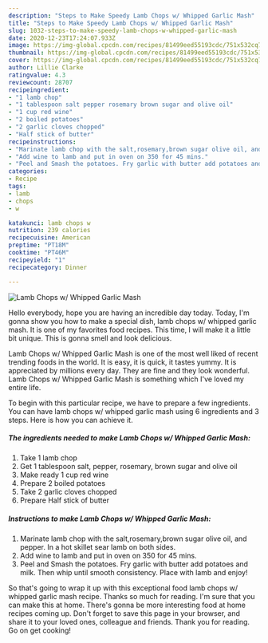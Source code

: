 ```yaml
---
description: "Steps to Make Speedy Lamb Chops w/ Whipped Garlic Mash"
title: "Steps to Make Speedy Lamb Chops w/ Whipped Garlic Mash"
slug: 1032-steps-to-make-speedy-lamb-chops-w-whipped-garlic-mash
date: 2020-12-23T17:24:07.933Z
image: https://img-global.cpcdn.com/recipes/81499eed55193cdc/751x532cq70/lamb-chops-w-whipped-garlic-mash-recipe-main-photo.jpg
thumbnail: https://img-global.cpcdn.com/recipes/81499eed55193cdc/751x532cq70/lamb-chops-w-whipped-garlic-mash-recipe-main-photo.jpg
cover: https://img-global.cpcdn.com/recipes/81499eed55193cdc/751x532cq70/lamb-chops-w-whipped-garlic-mash-recipe-main-photo.jpg
author: Lillie Clarke
ratingvalue: 4.3
reviewcount: 28707
recipeingredient:
- "1 lamb chop"
- "1 tablespoon salt pepper rosemary brown sugar and olive oil"
- "1 cup red wine"
- "2 boiled potatoes"
- "2 garlic cloves chopped"
- "Half stick of butter"
recipeinstructions:
- "Marinate lamb chop with the salt,rosemary,brown sugar olive oil, and pepper. In a hot skillet sear lamb on both sides."
- "Add wine to lamb and put in oven on 350 for 45 mins."
- "Peel and Smash the potatoes. Fry garlic with butter add potatoes and milk. Then whip until smooth consistency. Place with lamb and enjoy!"
categories:
- Recipe
tags:
- lamb
- chops
- w

katakunci: lamb chops w 
nutrition: 239 calories
recipecuisine: American
preptime: "PT18M"
cooktime: "PT46M"
recipeyield: "1"
recipecategory: Dinner

---
```



![Lamb Chops w/ Whipped Garlic Mash](https://img-global.cpcdn.com/recipes/81499eed55193cdc/751x532cq70/lamb-chops-w-whipped-garlic-mash-recipe-main-photo.jpg)

Hello everybody, hope you are having an incredible day today. Today, I'm gonna show you how to make a special dish, lamb chops w/ whipped garlic mash. It is one of my favorites food recipes. This time, I will make it a little bit unique. This is gonna smell and look delicious.

Lamb Chops w/ Whipped Garlic Mash is one of the most well liked of recent trending foods in the world. It is easy, it is quick, it tastes yummy. It is appreciated by millions every day. They are fine and they look wonderful. Lamb Chops w/ Whipped Garlic Mash is something which I've loved my entire life.




To begin with this particular recipe, we have to prepare a few ingredients. You can have lamb chops w/ whipped garlic mash using 6 ingredients and 3 steps. Here is how you can achieve it.

<!--inarticleads1-->

##### The ingredients needed to make Lamb Chops w/ Whipped Garlic Mash:

1. Take 1 lamb chop
1. Get 1 tablespoon salt, pepper, rosemary, brown sugar and olive oil
1. Make ready 1 cup red wine
1. Prepare 2 boiled potatoes
1. Take 2 garlic cloves chopped
1. Prepare Half stick of butter




<!--inarticleads2-->

##### Instructions to make Lamb Chops w/ Whipped Garlic Mash:

1. Marinate lamb chop with the salt,rosemary,brown sugar olive oil, and pepper. In a hot skillet sear lamb on both sides.
1. Add wine to lamb and put in oven on 350 for 45 mins.
1. Peel and Smash the potatoes. Fry garlic with butter add potatoes and milk. Then whip until smooth consistency. Place with lamb and enjoy!




So that's going to wrap it up with this exceptional food lamb chops w/ whipped garlic mash recipe. Thanks so much for reading. I'm sure that you can make this at home. There's gonna be more interesting food at home recipes coming up. Don't forget to save this page in your browser, and share it to your loved ones, colleague and friends. Thank you for reading. Go on get cooking!
